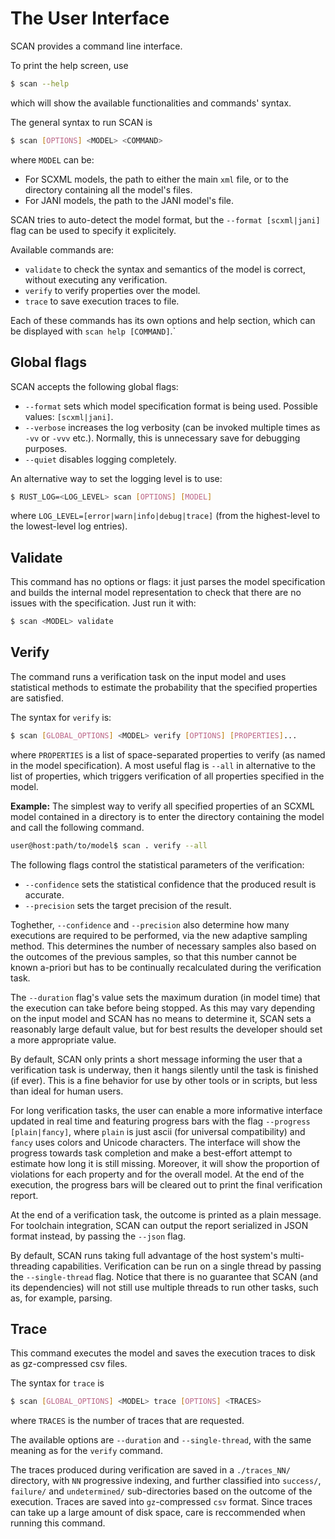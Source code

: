 # The User Interface

SCAN provides a command line interface.

To print the help screen, use

```bash
$ scan --help
```

which will show the available functionalities and commands' syntax.

The general syntax to run SCAN is

```bash
$ scan [OPTIONS] <MODEL> <COMMAND>
```

where `MODEL` can be:

- For SCXML models, the path to either the main `xml` file, or to the directory containing all the model's files.
- For JANI models, the path to the JANI model's file.

SCAN tries to auto-detect the model format,
but the `--format [scxml|jani]` flag can be used to specify it explicitely.

Available commands are:

- `validate` to check the syntax and semantics of the model is correct, without executing any verification.
- `verify` to verify properties over the model.
- `trace` to save execution traces to file.

Each of these commands has its own options and help section,
which can be displayed with `scan help [COMMAND]`.`

## Global flags

SCAN accepts the following global flags:

- `--format` sets which model specification format is being used.
Possible values: `[scxml|jani]`.
- `--verbose` increases the log verbosity (can be invoked multiple times as `-vv` or `-vvv` etc.).
  Normally, this is unnecessary save for debugging purposes.
- `--quiet` disables logging completely.

An alternative way to set the logging level is to use:

```bash
$ RUST_LOG=<LOG_LEVEL> scan [OPTIONS] [MODEL]
```

where `LOG_LEVEL=[error|warn|info|debug|trace]`
(from the highest-level to the lowest-level log entries).

## Validate

This command has no options or flags:
it just parses the model specification and builds the internal model representation
to check that there are no issues with the specification.
Just run it with:

```bash
$ scan <MODEL> validate
```

## Verify

The command runs a verification task on the input model and uses statistical methods to estimate the probability that the specified properties are satisfied.

The syntax for `verify` is:

```bash
$ scan [GLOBAL_OPTIONS] <MODEL> verify [OPTIONS] [PROPERTIES]...
```

where `PROPERTIES` is a list of space-separated properties to verify (as named in the model specification).
A most useful flag is `--all` in alternative to the list of properties,
which triggers verification of all properties specified in the model.

__Example:__ The simplest way to verify all specified properties of an SCXML model contained in a directory
is to enter the directory containing the model and call the following command.

```bash
user@host:path/to/model$ scan . verify --all
```

The following flags control the statistical parameters of the verification:

- `--confidence` sets the statistical confidence that the produced result is accurate.
- `--precision` sets the target precision of the result.

Toghether, `--confidence` and `--precision` also determine how many executions are required to be performed,
via the new adaptive sampling method.
This determines the number of necessary samples also based on the outcomes of the previous samples,
so that this number cannot be known a-priori but has to be continually recalculated during the verification task.

The `--duration` flag's value sets the maximum duration (in model time) that the execution can take before being stopped.
As this may vary depending on the input model and SCAN has no means to determine it,
SCAN sets a reasonably large default value,
but for best results the developer should set a more appropriate value.

By default, SCAN only prints a short message informing the user that a verification task is underway,
then it hangs silently until the task is finished (if ever).
This is a fine behavior for use by other tools or in scripts,
but less than ideal for human users.

For long verification tasks, the user can enable a more informative interface updated in real time and featuring progress bars with the flag `--progress [plain|fancy]`,
where `plain` is just ascii (for universal compatibility) and `fancy` uses colors and Unicode characters.
The interface will show the progress towards task completion and make a best-effort attempt to estimate how long it is still missing.
Moreover, it will show the proportion of violations for each property and for the overall model.
At the end of the execution, the progress bars will be cleared out to print the final verification report.

At the end of a verification task, the outcome is printed as a plain message.
For toolchain integration, SCAN can output the report serialized in JSON format instead,
by passing the `--json` flag.

By default, SCAN runs taking full advantage of the host system's multi-threading capabilities.
Verification can be run on a single thread by passing the `--single-thread` flag.
Notice that there is no guarantee that SCAN (and its dependencies) will not still use multiple threads to run other tasks,
such as, for example, parsing. 

## Trace

This command executes the model and saves the execution traces to disk as gz-compressed csv files.

The syntax for `trace` is

```bash
$ scan [GLOBAL_OPTIONS] <MODEL> trace [OPTIONS] <TRACES>
```

where `TRACES` is the number of traces that are requested.

The available options are `--duration` and `--single-thread`,
with the same meaning as for the `verify` command.

The traces produced during verification are saved in a `./traces_NN/` directory,
with `NN` progressive indexing,
and further classified into `success/`, `failure/` and `undetermined/` sub-directories based on the outcome of the execution.
Traces are saved into `gz`-compressed `csv` format.
Since traces can take up a large amount of disk space,
care is reccommended when running this command.

